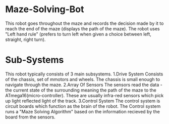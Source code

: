 # Maze-Solving-Bot
This robot goes throughout the maze and records the decision made by it to reach the end of the maze (displays the path of the maze).
The robot uses "Left hand rule" (prefers to turn left when given a choice between left, straight, right turn).
# Sub-Systems
This robot typically consists of 3 main subsystems.
1.Drive System
      Consists of the chassis, set of mmotors and wheels. The chassis is small enough to navigate through the maze.
2.Array Of Sensors
      The sensors read the data - the current state of the surrounding meaning the path of the maze to the ATmega16(micro-controller). These are usually infra-red sensors which pick up light reflected light of the track.
3.Control System
      The control system is circuit boards which function as the brain of the robot. The Control system runs a "Maze Solving Algorithm" based on the information recieved by the board from the sensors.
